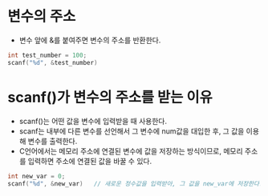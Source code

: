# 변수의 주소

- 변수 앞에 &를 붙여주면 변수의 주소를 반환한다.

```c
int test_number = 100;
scanf("%d", &test_number)
```

# scanf()가 변수의 주소를 받는 이유

- scanf()는 어떤 값을 변수에 입력받을 때 사용한다.
- scanf는 내부에 다른 변수를 선언해서 그 변수에 num값을 대입한 후, 그 값을 이용해 변수를 출력한다.
- C언어에서는 메모리 주소에 연결된 변수에 값을 저장하는 방식이므로, 메모리 주소를 입력하면 주소에 연결된 값을 바꿀 수 있다.

```c
int new_var = 0;
scanf("%d", &new_var)   // 새로운 정수값을 입력받아, 그 값을 new_var에 저장한다.
```